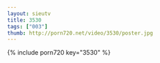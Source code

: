 ```yaml
--- 
layout: sieutv
title: 3530
tags: ["003"]
thumb: http://porn720.net/video/3530/poster.jpg
---
```

{% include porn720 key="3530" %} 
